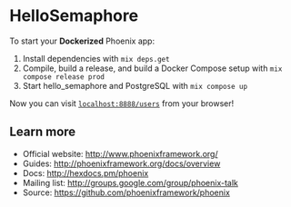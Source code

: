 # HelloSemaphore

To start your **Dockerized** Phoenix app:

  1. Install dependencies with `mix deps.get`
  1. Compile, build a release, and build a Docker Compose setup with `mix compose release prod`
  1. Start hello_semaphore and PostgreSQL with `mix compose up`

Now you can visit [`localhost:8888/users`](http://localhost:8888/users) from your browser!

## Learn more

  * Official website: http://www.phoenixframework.org/
  * Guides: http://phoenixframework.org/docs/overview
  * Docs: http://hexdocs.pm/phoenix
  * Mailing list: http://groups.google.com/group/phoenix-talk
  * Source: https://github.com/phoenixframework/phoenix
